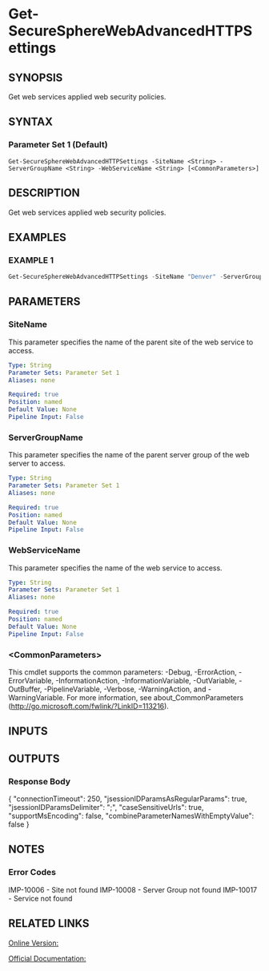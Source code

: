 ﻿# Get-SecureSphereWebAdvancedHTTPSettings

## SYNOPSIS
Get web services applied web security policies.

## SYNTAX

### Parameter Set 1 (Default)
```
Get-SecureSphereWebAdvancedHTTPSettings -SiteName <String> -ServerGroupName <String> -WebServiceName <String> [<CommonParameters>]
```

## DESCRIPTION
Get web services applied web security policies.

## EXAMPLES

### EXAMPLE 1

```powershell
Get-SecureSphereWebAdvancedHTTPSettings -SiteName "Denver" -ServerGroupName "HR-Prod" -WebServiceName "ODS-WebService"
```

## PARAMETERS

### SiteName
This parameter specifies the name of the parent site of the web service to access.

```yaml
Type: String
Parameter Sets: Parameter Set 1
Aliases: none

Required: true
Position: named
Default Value: None
Pipeline Input: False
```

### ServerGroupName
This parameter specifies the name of the parent server group of the web server to access.

```yaml
Type: String
Parameter Sets: Parameter Set 1
Aliases: none

Required: true
Position: named
Default Value: None
Pipeline Input: False
```

### WebServiceName
This parameter specifies the name of the web service to access.

```yaml
Type: String
Parameter Sets: Parameter Set 1
Aliases: none

Required: true
Position: named
Default Value: None
Pipeline Input: False
```

### \<CommonParameters\>
This cmdlet supports the common parameters: -Debug, -ErrorAction, -ErrorVariable, -InformationAction, -InformationVariable, -OutVariable, -OutBuffer, -PipelineVariable, -Verbose, -WarningAction, and -WarningVariable. For more information, see about_CommonParameters (http://go.microsoft.com/fwlink/?LinkID=113216).

## INPUTS

## OUTPUTS

### Response Body
{
"connectionTimeout": 250,
"jsessionIDParamsAsRegularParams": true,
"jsessionIDParamsDelimiter": ";",
"caseSensitiveUrls": true,
"supportMsEncoding": false,
"combineParameterNamesWithEmptyValue": false
}

## NOTES

### Error Codes
IMP-10006 - Site not found
IMP-10008 - Server Group not found
IMP-10017 - Service not found

## RELATED LINKS

[Online Version:](https://github.com/akshinmustafayev/SecureSpherePS/tree/master/Documentation)

[Official Documentation:](https://docs.imperva.com/bundle/v13.6-api-reference-guide/page/69926.htm)



